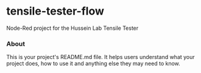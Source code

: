 tensile-tester-flow
===================

Node-Red project for the Hussein Lab Tensile Tester

### About

This is your project's README.md file. It helps users understand what your
project does, how to use it and anything else they may need to know.